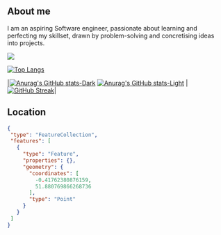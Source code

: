 
## About me
 I am an aspiring Software engineer, passionate about learning and perfecting my skillset, drawn by problem-solving and concretising ideas into projects.
 
  ![](https://komarev.com/ghpvc/?username=meriemgfl&style=flat&color=grey&label=Views+count)
  
 [![Top Langs](https://github-readme-stats.vercel.app/api/top-langs/?username=meriemgfl&langs_count=20&layout=compact&theme=dark)](https://github.com/anuraghazra/github-readme-stats)


|[![Anurag's GitHub stats-Dark](https://github-readme-stats.vercel.app/api?username=meriemgfl&show_icons=true&theme=dark#gh-dark-mode-only)](https://github.com/anuraghazra/github-readme-stats#gh-dark-mode-only)
[![Anurag's GitHub stats-Light](https://github-readme-stats.vercel.app/api?username=meriemgfl_icons=true&theme=default#gh-light-mode-only)](https://github.com/anuraghazra/github-readme-stats#gh-light-mode-only)
 |[![GitHub Streak](https://github-readme-streak-stats.herokuapp.com/?user=meriemgfl&theme=github-dark)](https://git.io/streak-stats)|









## Location

 ```geojson
{
  "type": "FeatureCollection",
  "features": [
    {
      "type": "Feature",
      "properties": {},
      "geometry": {
        "coordinates": [
          -0.41762380876159,
          51.880769866268736
        ],
        "type": "Point"
      }
    }
  ]
}
```




  


